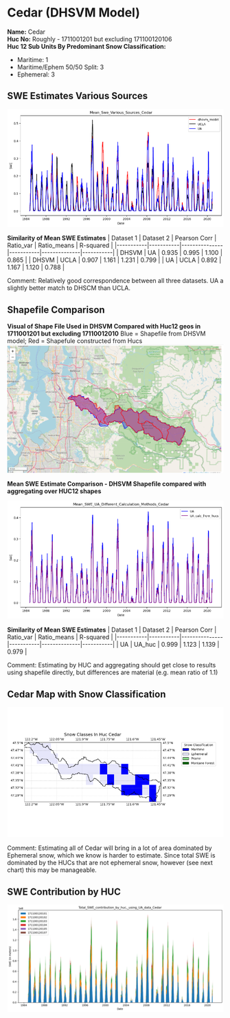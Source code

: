 # Cedar (DHSVM Model) 


**Name:**             Cedar <br>
**Huc No:**           Roughly - 1711001201 but excluding 171100120106 <br> 
**Huc 12 Sub Units By Predominant Snow Classification:**
- Maritime: 1
- Maritime/Ephem 50/50 Split: 3
- Ephemeral: 3

## SWE Estimates Various Sources 
![](../basic_maps/Mean_Swe_Various_Sources_Cedar.png)

**Similarity of Mean SWE Estimates**
| Dataset 1 | Dataset 2 | Pearson Corr | Ratio_var | Ratio_means | R-squared |
|-----------|-----------|---------------|-----------|--------------|-----------|
| DHSVM     | UA        | 0.935         | 0.995     | 1.100        | 0.865     |
| DHSVM     | UCLA      | 0.907         | 1.161     | 1.231        | 0.799     |
| UA        | UCLA      | 0.892         | 1.167     | 1.120        | 0.788     |

Comment: Relatively good correspondence between all three datasets.  UA a slightly better match to DHSCM than UCLA.  
  
## Shapefile Comparison 
**Visual of Shape File Used in DHSVM Compared with Huc12 geos in 1711001201 but excluding 17110012010**
Blue = Shapefile from DHSVM model; Red = Shapefule constructed from Hucs
![](../basic_maps/CedarShapes.png)

**Mean SWE Estimate Comparison - DHSVM Shapefile compared with aggregating over HUC12 shapes**

![](../basic_maps/Mean_SWE_UA_Different_Calculation_Methods_Cedar.png)

**Similarity of Mean SWE Estimates**
| Dataset 1 | Dataset 2 | Pearson Corr | Ratio_var | Ratio_means | R-squared |
|-----------|-----------|---------------|-----------|--------------|-----------|
| UA        | UA_huc    | 0.999         | 1.123     | 1.139        | 0.979     |

Comment: Estimating by HUC and aggregating should get close to results using shapefile directly, but differences are material (e.g. mean ratio of 1.1)

## Cedar Map with Snow Classification 

![](../basic_maps/Snow_classes_in_Cedar.png)

Comment:  Estimating all of Cedar will bring in a lot of area dominated by Ephemeral snow, which we know is harder to estimate.  Since total SWE is dominated by the HUCs that are not ephemeral snow, however (see next chart) this may be manageable. 

## SWE Contribution by HUC 
![](../basic_maps/Total_SWE_contribution_by_huc_using_UA_data_for_Cedar.png)


